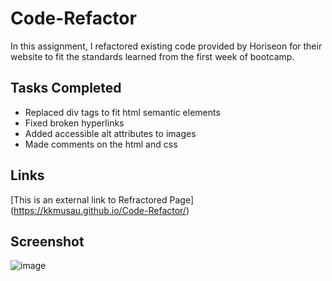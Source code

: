 # Code-Refactor

In this assignment, I refactored existing code provided by Horiseon for their website to fit the standards learned from the first week of bootcamp. 

## Tasks Completed

* Replaced div tags to fit html semantic elements
* Fixed broken hyperlinks
* Added accessible alt attributes to images
* Made comments on the html and css

## Links

[This is an external link to Refractored Page] (https://kkmusau.github.io/Code-Refactor/)

## Screenshot

![image](https://user-images.githubusercontent.com/101844445/162591604-b35cfa0f-d65c-4e1f-8942-3d3a53ba8e5f.png)